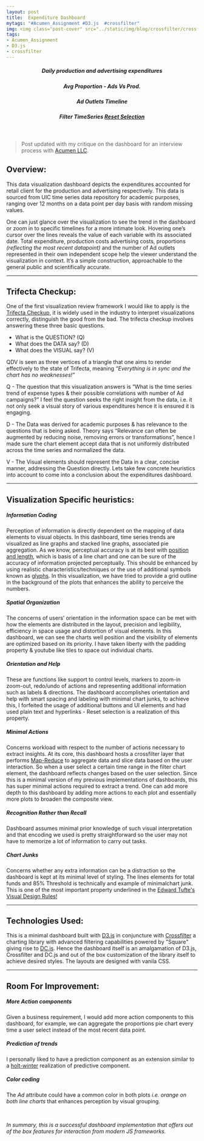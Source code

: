 ```yaml
---
layout: post
title:  Expenditure Dashboard 
mytags: "#Acumen_Assignment #D3.js  #crossfilter"
img: <img class="post-cover" src="../static/img/blog/crossfilter/crossfilterThum.png"  border="5" alt="Responsive image">
tags:
- Acumen_Assignment
- D3.js
- crossfilter
---
```


<style>.container {
  width: auto;
  max-width: 960px;
  text-align: center;
}
</style>
<style>@import url(../crossfilter/dashboardStyle.css);</style>
<style>@import url(../static/css/dc.min.css);</style>




<div class="container" id="ww-container">
  <div class="row">

  <div id="ww-capacity-line">
    <div class="chart-heading">
    <h5>Daily production and advertising expenditures</h5>
    </div>
  </div>

  <div id="ww-capacity-pie">
    <div class="chart-heading">
    <h5>Avg Proportion - Ads Vs Prod.</h5>
    </div>
  </div>

  <div id="ww-fscount-line">
    <div class="chart-heading">
    <h5>Ad Outlets Timeline </h5>
    </div>
  </div>

  <div id="ww-volume-chart">
    <div class="chart-heading">
    <h5>Filter TimeSeries
    <a href="javascript:dc.filterAll('wwChartGrp'); dc.renderAll('wwChartGrp');" class="rset"> Reset Selection</a>
    </h5>
    </div>
  </div>


  </div>
</div>
<br>

> Post updated with my critique on the dashboard for an interview process with [Acumen LLC](http://www.acumenllc.com/).

Overview:
------

This data visualization dashboard depicts the expenditures accounted for retail client for the production and advertising respectively. This data is sourced from UIC time series data repository for academic purposes, ranging over 12 months on a data point per day basis with random missing values.  

One can just glance over the visualization to see the trend in the dashboard or zoom in to specific timelines for a more intimate look. Hovering one’s cursor over the lines reveals the value of each variable with its associated date. Total expenditure, production costs advertising costs, proportions *(reflecting the most recent datapoint)* and the number of Ad outlets represented in their own independent scope help the viewer understand the visualization in context. It’s a simple construction, approachable to the general public and scientifically accurate.

______

Trifecta Checkup:
------

One of the first visualization review framework I would like to apply is the [Trifecta Checkup](http://junkcharts.typepad.com/junk_charts/junk-charts-trifecta-checkup-the-definitive-guide.html), it is widely used in the industry to interpret visualizations correctly, distinguish the good from the bad. The trifecta checkup involves answering these three basic questions. 

* What is the QUESTION? (Q)
* What does the DATA say? (D)
* What does the VISUAL say? (V)

QDV is seen as three vertices of a triangle that one aims to render effectively to the state of Trifecta, meaning *“Everything is in sync and the chart has no weaknesses!”*

Q - The question that this visualization answers is “What is the time series trend of expense types & their possible correlations with number of Ad campaigns?” I feel the question seeks the right insight from the data, i.e. it not only seek a visual story of various expenditures hence it is ensured it is engaging. 

D - The Data was derived for academic purposes & has relevance to the questions that is being asked. Theory says “Relevance can often be augmented by reducing noise, removing errors or transformations”, hence I made sure the chart element accept data that is not uniformly distributed across the time series and normalized the data.  

V - The Visual elements should represent the Data in a clear, concise manner, addressing the Question directly. Lets take few concrete heuristics into account to come into a conclusion about the expenditures dashboard. 

______



Visualization Specific heuristics:
------

##### **Information Coding**
Perception of information is directly dependent on the mapping of data elements to visual objects. 
In this dashboard, time series trends are visualized as line graphs and stacked line graphs, associated pie aggregation. As we know, perceptual accuracy is at its best with [position and length](https://goo.gl/images/JFDZtd), which is basis of a line chart and one can be sure of the accuracy of information projected perceptually.  This should be enhanced by using realistic characteristics/techniques or the use of additional symbols known as [glyphs](http://www.infovis-wiki.net/index.php?title=Glyph). In this visualization, we have tried to provide a grid outline in the background of the plots that enhances the ability to perceive the numbers. 

##### **Spatial Organization** 
The concerns of users’ orientation in the information space can be met with how the elements are distributed in the layout, precision and legibility, efficiency in space usage and distortion of visual elements. In this dashboard, we can see the charts well position and the visibility of elements are optimized based on its priority. I have taken liberty with the padding property & youtube like tiles to space out individual charts.  

##### **Orientation and Help** 
These are functions like support to control levels, markers to zoom-in zoom-out, redo/undo of actions and representing additional information such as labels & directions. The dashboard accomplishes orientation and help with smart spacing and labeling with minimal chart junks, to achieve this, I forfeited the usage of additional buttons and UI elements and had used plain text and hyperlinks - Reset selection is a realization of this property. 

##### **Minimal Actions** 
Concerns workload with respect to the number of actions necessary to extract insights. At its core, this dashboard hosts a crossfilter layer that performs [Map-Reduce](https://github.com/square/crossfilter/wiki/API-Reference) to aggregate data and slice data based on the user interaction. So when a user select a certain time range in the filter chart element, the dashboard reflects changes based on the user selection. Since this is a minimal version of my previous implementations of dashboards, this has super minimal actions required to extract a trend. One can add more depth to this dashboard by adding more actions to each plot and essentially more plots to broaden the composite view. 

##### **Recognition Rather than Recall** 
Dashboard assumes minimal prior knowledge of such visual interpretation and that encoding we used is pretty straightforward so the user may not have to memorize a lot of information to carry out tasks. 

##### **Chart Junks**
Concerns whether any extra information can be a distraction so the dashboard is kept at its minimal level of styling. The lines elements for total funds and 85% Threshold is technically and example of minimalchart junk. This is one of the most important property underlined in the [Edward Tufte's Visual Design Rules!](http://www.sealthreinhold.com/school/tuftes-rules/rule_three.php)

____________


Technologies Used:
------
This is a minimal dashboard built with [D3.js](https://d3js.org/) in conjuncture with [Crossfilter](http://square.github.io/crossfilter/) a charting library with advanced filtering capabilities powered by "Square" giving rise to [DC.js](https://dc-js.github.io/dc.js/).
Hence the dashboard itself is an amalgamation of D3.js, Crossfilter and DC.js and out of the box customization of the library itself to achieve desired styles. The layouts are designed with vanila CSS. 

____________


Room For Improvement:
------

##### **More Action components**
Given a business requirement, I would add more action components to this dashboard, for example, we can aggregate the proportions pie chart every time a user select instead of the most recent data point. 

##### **Prediction of trends**
I personally liked to have a prediction component as an extension similar to a [holt-winter](https://goo.gl/images/JqTB7g) realization of predictive component. 

##### **Color coding**
The *Ad* attribute could have a common color in both plots *i.e. orange on both line charts* that enhances perception by visual grouping. 

<br>

*In summary, this is a successful dashboard implementation that offers out of the box features for interaction from modern JS frameworks.*



<script src="../equinix/package/jquery.min.js"></script>
<script src="../equinix/package/d3.v3.min.js"></script> 
<script src="../equinix/package/crossfilter.min.js"></script>
<script src="../equinix/package/dc.min.js"></script>


<script src="crossfilter/dcdash.js"></script>